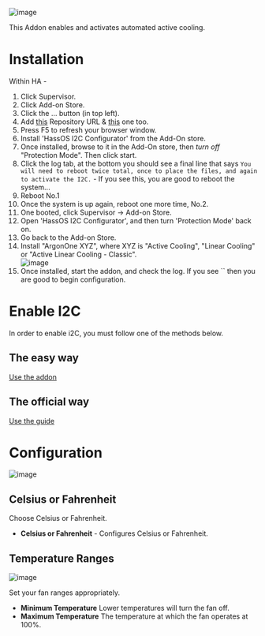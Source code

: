 ![image](gitResources/activecooling.jpg)

This Addon enables and activates automated active cooling.

# Installation

Within HA -  

1. Click Supervisor.
2. Click Add-on Store.
3. Click the … button (in top left).
4. Add [this](https://github.com/adamoutler/HassOSArgonOneAddon) Repository URL & [this](https://github.com/adamoutler/HassOSConfigurator) one too.
5. Press F5 to refresh your browser window.
6. Install 'HassOS I2C Configurator' from the Add-On store.
7. Once installed, browse to it in the Add-On store, then *turn off* "Protection Mode". Then click start.
8. Click the log tab, at the bottom you should see a final line that says `You will need to reboot twice total, once to place the files, and again to activate the I2C.` - If you see this, you are good to reboot the system...
9. Reboot No.1
10. Once the system is up again, reboot one more time, No.2.
11. One booted, click Supervisor -> Add-on Store.  
12. Open 'HassOS I2C Configurator', and then turn 'Protection Mode' back on.
13. Go back to the Add-on Store.
14. Install "ArgonOne XYZ", where XYZ is "Active Cooling", "Linear Cooling" or "Active Linear Cooling - Classic".  
![image](gitResources/addonSelect.png)  
15. Once installed, start the addon, and check the log. If you see `` then you are good to begin configuration.

# Enable I2C

In order to enable i2C, you must follow one of the methods below.

## The easy way

[Use the addon](https://community.home-assistant.io/t/add-on-hassos-i2c-configurator/264167)

## The official way

[Use the guide](https://www.home-assistant.io/hassio/enable_i2c/)


# Configuration

![image](gitResources/Configuration.png)

## Celsius or Fahrenheit

Choose Celsius or Fahrenheit.

- **Celsius or Fahrenheit** - Configures Celsius or Fahrenheit.

## Temperature Ranges

![image](gitResources/argonlinear.png)

Set your fan ranges appropriately.

- **Minimum Temperature** Lower temperatures will turn the fan off.
- **Maximum Temperature** The temperature at which the fan operates at 100%.
